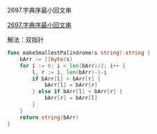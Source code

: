 2697.字典序最小回文串

[2697.字典序最小回文串](https://leetcode.cn/problems/lexicographically-smallest-palindrome/)



解法：双指针



```go
func makeSmallestPalindrome(s string) string {
	bArr := []byte(s)
	for i := 0; i < len(bArr)/2; i++ {
		l, r := i, len(bArr)-1-i
		if bArr[l] > bArr[r] {
			bArr[l] = bArr[r]
		} else if bArr[l] < bArr[r] {
			bArr[r] = bArr[l]
		}
	}
	return string(bArr)
}
```
